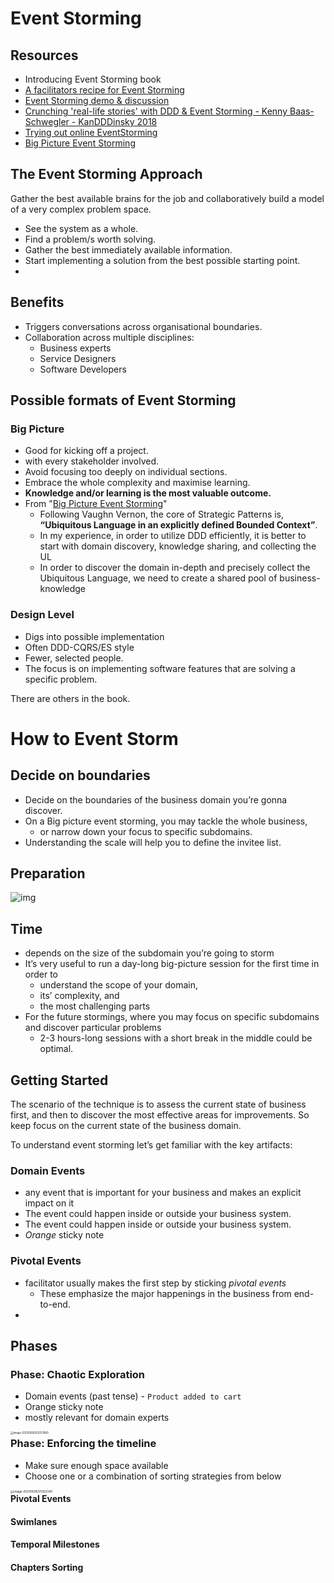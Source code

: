 # Event Storming

## Resources

- Introducing Event Storming book
- [A facilitators recipe for Event Storming](https://medium.com/@springdo/a-facilitators-recipe-for-event-storming-941dcb38db0d)
- [Event Storming demo & discussion](https://www.youtube.com/watch?v=xIB_VQVVWKk)
- [Crunching 'real-life stories' with DDD & Event Storming - Kenny Baas-Schwegler - KanDDDinsky 2018](https://www.youtube.com/watch?v=WvkBKvMnyuc)
- [Trying out online EventStorming](https://www.youtube.com/watch?v=CbPEibNUe0s)
- [Big Picture Event Storming](https://medium.com/@chatuev/big-picture-event-storming-7a1fe18ffabb)

## The Event Storming Approach

Gather the best available brains for the job and collaboratively build a model of a very complex problem space.

- See the system as a whole.
- Find a problem/s worth solving.
- Gather the best immediately available information.
- Start implementing a solution from the best possible starting point.
- 

## Benefits

- Triggers conversations across organisational boundaries.
- Collaboration across multiple disciplines:
  - Business experts
  - Service Designers
  - Software Developers

## Possible formats of Event Storming

### Big Picture

- Good for kicking off a project.
- with every stakeholder involved.
- Avoid focusing too deeply on individual sections.
- Embrace the whole complexity and maximise learning.
- **Knowledge and/or learning is the most valuable outcome.**
- From "[Big Picture Event Storming](https://medium.com/@chatuev/big-picture-event-storming-7a1fe18ffabb)"
  - Following Vaughn Vernon, the core of Strategic Patterns is, **“Ubiquitous Language in an explicitly defined Bounded Context”**.
  - In my experience, in order to utilize DDD efficiently, it is better to start with domain discovery, knowledge sharing, and collecting the UL
  - In order to discover the domain in-depth and precisely collect the Ubiquitous Language, we need to create a shared pool of business-knowledge

### Design Level

- Digs into possible implementation
- Often DDD-CQRS/ES style
- Fewer, selected people.
- The focus is on implementing software features that are solving a specific problem.

There are others in the book.

# How to Event Storm

## Decide on boundaries

- Decide on the boundaries of the business domain you’re gonna discover. 
- On a Big picture event storming, you may tackle the whole business, 
  - or narrow down your focus to specific subdomains. 
- Understanding the scale will help you to define the invitee list.

## Preparation

![img](https://miro.medium.com/max/1400/1*UahWpqNOu0pdlcuyoq9anQ.jpeg)

## Time

- depends on the size of the subdomain you’re going to storm
- It’s very useful to run a day-long big-picture session for the first time in order to 
  - understand the scope of your domain, 
  - its’ complexity, and 
  - the most challenging parts
- For the future stormings, where you may focus on specific subdomains and discover particular problems
  - 2-3 hours-long sessions with a short break in the middle could be optimal.

## Getting Started

The scenario of the technique is to assess the current state of business first, and then to discover the most effective areas for improvements. So keep focus on the current state of the business domain.

To understand event storming let’s get familiar with the key artifacts:

### Domain Events

- any event that is important for your business and makes an explicit impact on it
- The event could happen inside or outside your business system. 
- The event could happen inside or outside your business system. 
- *Orange* sticky note

### Pivotal Events

- facilitator usually makes the first step by sticking *pivotal events*
  - These emphasize the major happenings in the business from end-to-end.
- 

## Phases

### Phase: Chaotic Exploration

- Domain events (past tense) - `Product added to cart`
- Orange sticky note
- mostly relevant for domain experts

<img src="/Users/chrispaynter/Library/Application Support/typora-user-images/image-20210928201257680.png" alt="image-20210928201257680" style="zoom:30%; float:left;" />

### Phase: Enforcing the timeline

- Make sure enough space available
- Choose one or a combination of sorting strategies from below

<img src="/Users/chrispaynter/Library/Application Support/typora-user-images/image-20210928201352340.png" alt="image-20210928201352340" style="zoom:33%; float:left;" />

#### Pivotal Events

#### Swimlanes

#### Temporal Milestones

#### Chapters Sorting

